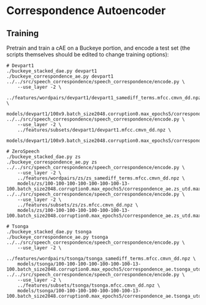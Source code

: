 Correspondence Autoencoder
==========================

Training
--------

Pretrain and train a cAE on a Buckeye portion, and encode a test set (the
scripts themselves should be edited to change training options):

    # Devpart1
    ./buckeye_stacked_dae.py devpart1
    ./buckeye_correspondence_ae.py devpart1
    ../../src/speech_correspondence/speech_correspondence/encode.py \
        --use_layer -2 \
        ../features/wordpairs/devpart1/devpart1_samediff_terms.mfcc.cmvn_dd.npz \
        models/devpart1/100x9.batch_size2048.corruption0.max_epochs5/correspondence_ae.devpart1_utd.max_epochs120.reverseTrue.pkl
    ../../src/speech_correspondence/speech_correspondence/encode.py \
        --use_layer -2 \
        ../features/subsets/devpart1/devpart1.mfcc.cmvn_dd.npz \
        models/devpart1/100x9.batch_size2048.corruption0.max_epochs5/correspondence_ae.devpart1_utd.max_epochs120.reverseTrue.pkl

    # ZeroSpeech
    ./buckeye_stacked_dae.py zs
    ./buckeye_correspondence_ae.py zs
    ../../src/speech_correspondence/speech_correspondence/encode.py \
        --use_layer -2 \
        ../features/wordpairs/zs/zs_samediff_terms.mfcc.cmvn_dd.npz \
        models/zs/100-100-100-100-100-100-100-13-100.batch_size2048.corruption0.max_epochs5/correspondence_ae.zs_utd.max_epochs120.reverseTrue.pkl
    ../../src/speech_correspondence/speech_correspondence/encode.py \
        --use_layer -2 \
        ../features/subsets/zs/zs.mfcc.cmvn_dd.npz \
        models/zs/100-100-100-100-100-100-100-13-100.batch_size2048.corruption0.max_epochs5/correspondence_ae.zs_utd.max_epochs120.reverseTrue.pkl

    # Tsonga
    ./buckeye_stacked_dae.py tsonga
    ./buckeye_correspondence_ae.py tsonga
    ../../src/speech_correspondence/speech_correspondence/encode.py \
        --use_layer -2 \
        ../features/wordpairs/tsonga/tsonga_samediff_terms.mfcc.cmvn_dd.npz \
        models/tsonga/100-100-100-100-100-100-100-13-100.batch_size2048.corruption0.max_epochs5/correspondence_ae.tsonga_utd.max_epochs120.reverseTrue.pkl
    ../../src/speech_correspondence/speech_correspondence/encode.py \
        --use_layer -2 \
        ../features/subsets/tsonga/tsonga.mfcc.cmvn_dd.npz \
        models/tsonga/100-100-100-100-100-100-100-13-100.batch_size2048.corruption0.max_epochs5/correspondence_ae.tsonga_utd.max_epochs120.reverseTrue.pkl
